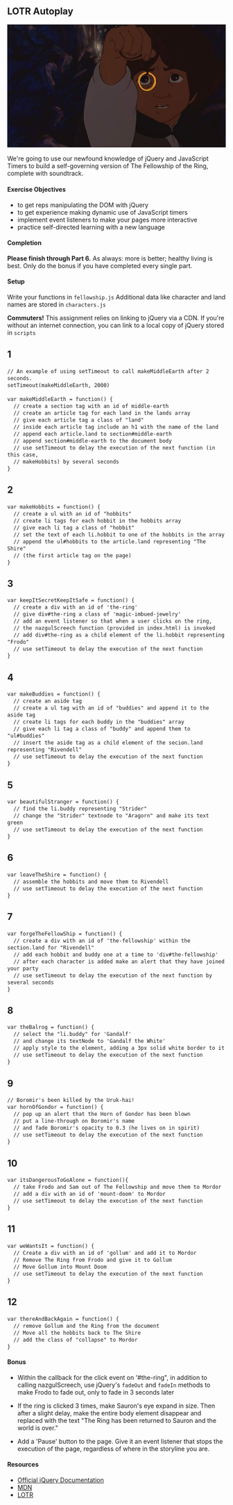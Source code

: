 ## LOTR Autoplay

![:image](images/frodo.jpg)

We're going to use our newfound knowledge of jQuery and JavaScript Timers to
build a self-governing version of The Fellowship of the Ring, complete with
soundtrack.

#### Exercise Objectives
- to get reps manipulating the DOM with jQuery
- to get experience making dynamic use of JavaScript timers
- implement event listeners to make your pages more interactive
- practice self-directed learning with a new language

#### Completion

**Please finish through Part 6.** As always: more is better; healthy living is
best. Only do the bonus if you have completed every single part.

#### Setup

Write your functions in `fellowship.js`
Additional data like character and land names are stored in `characters.js`

__Commuters!__ This assignment relies on linking to jQuery via a CDN. If you're without an internet connection, you can link to a local copy of jQuery stored in `scripts`

## 1

```
// An example of using setTimeout to call makeMiddleEarth after 2 seconds.
setTimeout(makeMiddleEarth, 2000)

var makeMiddleEarth = function() {
  // create a section tag with an id of middle-earth
  // create an article tag for each land in the lands array
  // give each article tag a class of "land"
  // inside each article tag include an h1 with the name of the land
  // append each article.land to section#middle-earth
  // append section#middle-earth to the document body
  // use setTimeout to delay the execution of the next function (in this case,
  // makeHobbits) by several seconds
}
```

## 2

```
var makeHobbits = function() {
  // create a ul with an id of "hobbits"
  // create li tags for each hobbit in the hobbits array
  // give each li tag a class of "hobbit"
  // set the text of each li.hobbit to one of the hobbits in the array
  // append the ul#hobbits to the article.land representing "The Shire"
  // (the first article tag on the page)
}
```

## 3

```
var keepItSecretKeepItSafe = function() {
  // create a div with an id of 'the-ring'
  // give div#the-ring a class of 'magic-imbued-jewelry'
  // add an event listener so that when a user clicks on the ring,
  // the nazgulScreech function (provided in index.html) is invoked
  // add div#the-ring as a child element of the li.hobbit representing "Frodo"
  // use setTimeout to delay the execution of the next function
}
```

## 4

```
var makeBuddies = function() {
  // create an aside tag
  // create a ul tag with an id of "buddies" and append it to the aside tag
  // create li tags for each buddy in the "buddies" array
  // give each li tag a class of "buddy" and append them to "ul#buddies"
  // insert the aside tag as a child element of the secion.land representing "Rivendell"
  // use setTimeout to delay the execution of the next function
}
```

## 5

```
var beautifulStranger = function() {
  // find the li.buddy representing "Strider"
  // change the "Strider" textnode to "Aragorn" and make its text green
  // use setTimeout to delay the execution of the next function
}
```

## 6

```
var leaveTheShire = function() {
  // assemble the hobbits and move them to Rivendell
  // use setTimeout to delay the execution of the next function
}
```

## 7

```
var forgeTheFellowShip = function() {
  // create a div with an id of 'the-fellowship' within the section.land for "Rivendell"
  // add each hobbit and buddy one at a time to 'div#the-fellowship'
  // after each character is added make an alert that they have joined your party
  // use setTimeout to delay the execution of the next function by several seconds
}
```

## 8

```
var theBalrog = function() {
  // select the "li.buddy" for 'Gandalf'
  // and change its textNode to 'Gandalf the White'
  // apply style to the element, adding a 3px solid white border to it
  // use setTimeout to delay the execution of the next function
}
```

## 9

```
// Boromir's been killed by the Uruk-hai!
var hornOfGondor = function() {
  // pop up an alert that the Horn of Gondor has been blown
  // put a line-through on Boromir's name
  // and fade Boromir's opacity to 0.3 (he lives on in spirit)
  // use setTimeout to delay the execution of the next function
}
```

## 10

```
var itsDangerousToGoAlone = function(){
  // take Frodo and Sam out of The Fellowship and move them to Mordor
  // add a div with an id of 'mount-doom' to Mordor
  // use setTimeout to delay the execution of the next function
}
```

## 11

```
var weWantsIt = function() {
  // Create a div with an id of 'gollum' and add it to Mordor
  // Remove The Ring from Frodo and give it to Gollum
  // Move Gollum into Mount Doom
  // use setTimeout to delay the execution of the next function
}
```

## 12

```
var thereAndBackAgain = function() {
  // remove Gollum and the Ring from the document
  // Move all the hobbits back to The Shire
  // add the class of "collapse" to Mordor
}
```

#### Bonus

- Within the callback for the click event on '#the-ring",
in addition to calling nazgulScreech,
use jQuery's `fadeOut` and `fadeIn` methods  to make Frodo to fade out,
only to fade in 3 seconds later

- If the ring is clicked 3 times, make Sauron's eye expand in size.
Then after a slight delay, make the entire body element disappear and replaced
with the text "The Ring has been returned to Sauron and the world is over."

- Add a 'Pause' button to the page. Give it an event listener that stops the
execution of the page, regardless of where in the storyline you are.

#### Resources

- [Official jQuery Documentation](http://jquery.com)
- [MDN](https://developer.mozilla.org/en-US/docs/DOM/DOM_Reference)
- [LOTR](http://en.wikipedia.org/wiki/The_Lord_of_the_Rings)
